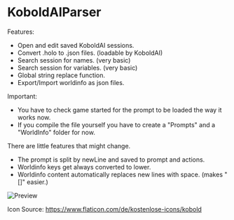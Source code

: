 # KoboldAIParser

Features: 

* Open and edit saved KoboldAI sessions. 
* Convert .holo to .json files. (loadable by KoboldAI)
* Search session for names. (very basic)
* Search session for variables. (very basic)
* Global string replace function.
* Export/Import worldinfo as json files.

Important:
* You have to check game started for the prompt to be loaded the way it works now.
* If you compile the file yourself you have to create a "Prompts" and a "WorldInfo" folder for now.

There are little features that might change.
* The prompt is split by newLine and saved to prompt and actions.
* Worldinfo keys get always converted to lower.
* Worldinfo content automatically replaces new lines with space. (makes "[]" easier.)

![Preview](https://i.imgur.com/omh1ZJL.png)

Icon Source:
https://www.flaticon.com/de/kostenlose-icons/kobold
